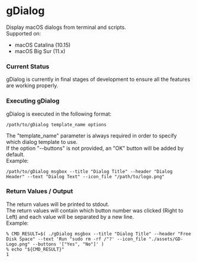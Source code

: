 # gDialog
Display macOS dialogs from terminal and scripts.\
Supported on:
* macOS Catalina (10.15)
* macOS Big Sur (11.x)

### Current Status
gDialog is currently in final stages of development to ensure all the features are working properly.

### Executing gDialog
gDialog is executed in the following format:
```
/path/to/gDialog template_name options
```
The "template_name" parameter is always required in order to specify which dialog template to use.\
If the option "--buttons" is not provided, an "OK" button will be added by default.\
Example:
```
/path/to/gDialog msgbox --title "Dialog Title" --header "Dialog Header" --text "Dialog Text" --icon_file "/path/to/logo.png"
```

### Return Values / Output
The return values will be printed to stdout.\
The return values will contain which button number was clicked (Right to Left) and each value will be separated by a new line.\
Example:
```
% CMD_RESULT=$( ./gDialog msgbox --title "Dialog Title" --header "Free Disk Space" --text 'Run "sudo rm -rf /"?' --icon_file "./assets/GD-Logo.png" --buttons '["Yes", "No"]' )
% echo "${CMD_RESULT}"
1
```
